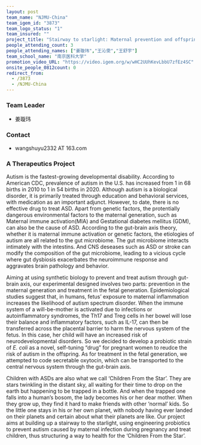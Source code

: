 ```yaml
---
layout: post
team_name: "NJMU-China"
team_igem_id: "3873"
team_logo_status: "1"
team_insured: ""
project_title: "Stairway to starlight: Maternal prevention and offspring treatment of autism induced by maternal infection during pregnancy"
people_attending_count: 3
people_attending_names: ["姜璇玮","王沁雯","王舒宇"]
team_school_name: "南京医科大学"
promotion_video_URL: "https://video.igem.org/w/wHC2UUhKevLbbU7zfEz4SC"
onsite_people_0812count: 0
redirect_from:
  - /3873
  - /NJMU-China
---
```



### Team Leader
* 姜璇玮

### Contact
* wangshuyu2332 AT 163.com

### A Therapeutics Project

Autism is the fastest-growing developmental disability. According to American CDC, prevalence of autism in the U.S. has increased from 1 in 68 births in 2010 to 1 in 54 births in 2020. Although autism is a biological disorder, it is primarily treated through education and behavioral services, with medication as an important adjunct. However, to date, there is no effective drug to treat ASD. Apart from genetic factors, the protentially dangerous environmental factors to the maternal generation, such as Maternal immune activation(MIA) and Gestational diabetes mellitus (GDM), can also be the cause of ASD. According to the gut-brain axis theory, whether it is maternal immune activation or genetic factors, the etiologies of autism are all related to the gut microbiome. The gut microbiome interacts intimately with the intestins. And CNS deseases such as ASD or stroke can modify the composition of the gut microbiome, leading to a vicious cycle where gut dysbiosis exacerbates the neuroimmune response and aggravates brain pathology and behavior.

Aiming at using synthetic biology to prevent and treat autism through gut-brain axis, our experimental designed involves two parts: prevention in the maternal generation and treatment in the fetal generation. Epidemiological studies suggest that, in humans, fetus’ exposure to maternal inflammation increases the likelihood of autism spectrum disorder. When the immune system of a will-be-mother is activated due to infections or autoinflammatory syndromes, the Th17 and Treg cells in her bowel will lose their balance and inflammatory factors, such as IL-17, can then be transferred across the placental barrier to harm the nervous system of the fetus. In this case, her child will have an increased risk of neurodevelopmental disorders. So we decided to develop a probiotic strain of *E. coli* as a novel, self-tuning “drug” for pregnant women to reudce the risk of autism in the offspring. As for treatment in the fetal generation, we attempted to code secretable oxytocin, which can be transported to the central nervous system through the gut-brain axis. 

Children with ASDs are also what we call ‘Children From the Star’. They are stars twinkling in the distant sky, all waiting for their time to drop on the earth but happening to be trapped in a bottle. And when the trapped one falls into a human’s bosom, the lady becomes his or her dear mother. When they grow up, they find it hard to make friends with other ‘normal’ kids. So the little one stays in his or her own planet, with nobody having ever landed on their planets and certain about what their planets are like. Our project aims at building up a stairway to the starlight, using engineering probiotics to prevent autism caused by maternal infection during pregnancy and treat children, thus structuring a way to health for the ‘Children From the Star’.
